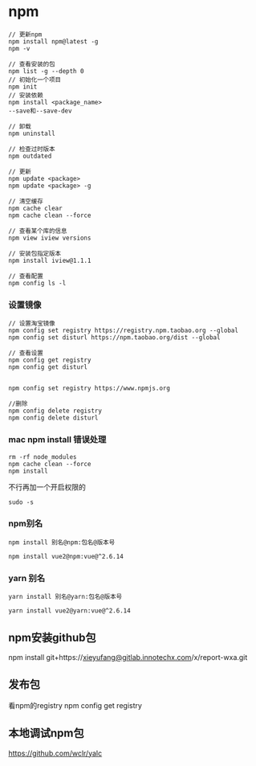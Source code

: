 # npm
    // 更新npm
    npm install npm@latest -g
    npm -v

    // 查看安装的包
    npm list -g --depth 0
    // 初始化一个项目
    npm init
    // 安装依赖
    npm install <package_name>
    --save和--save-dev

    // 卸载
    npm uninstall

    // 检查过时版本
    npm outdated

    // 更新
    npm update <package>
    npm update <package> -g

    // 清空缓存
    npm cache clear
    npm cache clean --force

    // 查看某个库的信息
    npm view iview versions

    // 安装包指定版本
    npm install iview@1.1.1

    // 查看配置
    npm config ls -l

### 设置镜像

    // 设置淘宝镜像
    npm config set registry https://registry.npm.taobao.org --global
    npm config set disturl https://npm.taobao.org/dist --global

    // 查看设置
    npm config get registry
    npm config get disturl


    npm config set registry https://www.npmjs.org

    //删除
    npm config delete registry
    npm config delete disturl

### mac npm install 错误处理

    rm -rf node_modules
    npm cache clean --force
    npm install

不行再加一个开启权限的

    sudo -s

### npm别名

    npm install 别名@npm:包名@版本号

    npm install vue2@npm:vue@^2.6.14

### yarn 别名

    yarn install 别名@yarn:包名@版本号

    yarn install vue2@yarn:vue@^2.6.14
## npm安装github包

npm install git+https://xieyufang@gitlab.innotechx.com/x/report-wxa.git


## 发布包

看npm的registry
npm config get registry


## 本地调试npm包

https://github.com/wclr/yalc